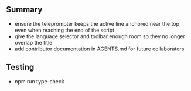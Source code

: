 ## Summary
- ensure the teleprompter keeps the active line anchored near the top even when reaching the end of the script
- give the language selector and toolbar enough room so they no longer overlap the title
- add contributor documentation in AGENTS.md for future collaborators

## Testing
- npm run type-check
